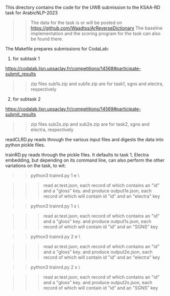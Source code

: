 This directory contains the code for the UWB submission to the KSAA-RD task
for ArabicNLP-2023

>> The data for the task is or will be posted on https://github.com/Waadtss/ArReverseDictionary 
>> The baseline implementation and the scoring program for the task can also be
   found there.

The Makefile prepares submissions for CodaLab:

1) for subtask 1

  https://codalab.lisn.upsaclay.fr/competitions/14568#participate-submit_results

>>zip files sub1s.zip and sub1e.zip are for task1, sgns and electra, respectively

2) for subtask 2

  https://codalab.lisn.upsaclay.fr/competitions/14569#participate-submit_results

>>zip files sub2s.zip and sub2e.zip are for task2, sgns and electra, respectively


readCLRD.py reads through the various input files and digests the data into
python pickle files.

trainRD.py reads through the pickle files.  It defaults to 
 task 1, Electra embedding, but depending on its command line,
 can also perform the other variations on the task, to wit:
 >> python3 trainrd.py 1 e   \

 >>> read ar.test.json, each record of which contains an "id" and a "gloss" key.
 >>> and produce output1e.json, each record of which  will contain id "id" and an "electra" key

     
 >> python3 trainrd.py 1 s   \

 >>> read ar.test.json, each record of which contains an "id" and a "gloss" key.
 >>> and produce output1s.json, each record of which  will contain id "id" and an "SGNS" key

 >> python3 trainrd.py 2 e   \

 >>> read ar.test.json, each record of which contains an "id" and a "gloss" key.
 >>> and produce output2e.json, each record of which  will contain id "id" and an "electra" key

     
 >> python3 trainrd.py 2 s   \

 >>> read ar.test.json, each record of which contains an "id" and a "gloss" key.
 >>> and produce output2s.json, each record of which  will contain id "id" and an "SGNS" key

     
    

    

     
    

    

